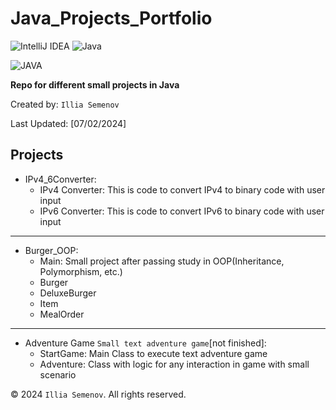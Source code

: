 # Java_Projects_Portfolio
![IntelliJ IDEA](https://img.shields.io/badge/IntelliJIDEA-000000.svg?style=for-the-badge&logo=intellij-idea&logoColor=white)
![Java](https://img.shields.io/badge/java-%23ED8B00.svg?style=for-the-badge&logo=openjdk&logoColor=white)

![JAVA](https://cdn.clever-cloud.com/uploads/2023/06/java.svg)

**Repo for different small projects in Java**

Created by: `Illia Semenov`

Last Updated: [07/02/2024]

## Projects

* IPv4_6Converter:
  - IPv4 Converter: This is code to convert IPv4 to binary code with user input
  - IPv6 Converter: This is code to convert IPv6 to binary code with user input
- - - 
* Burger_OOP:
  - Main: Small project after passing study in OOP(Inheritance, Polymorphism, etc.)
  - Burger
  - DeluxeBurger
  - Item
  - MealOrder
- - -
* Adventure Game `Small text adventure game`[not finished]:
  - StartGame: Main Class to execute text adventure game
  - Adventure: Class with logic for any interaction in game with small scenario


© 2024 `Illia Semenov`. All rights reserved.